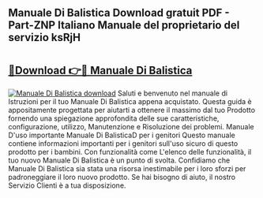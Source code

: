 ## Manuale Di Balistica Download gratuit PDF - Part-ZNP Italiano Manuale del proprietario del servizio ksRjH

# <h2><a href="http://df9uvj9.blite.top/?on=Manuale+Di+Balistica">🔗Download 👉🔴 Manuale Di Balistica</a></h2>

[![Manuale Di Balistica download](https://i.imgur.com/lujVjoI.png)](http://df9uvj9.blite.top/?on=Manuale+Di+Balistica)
Saluti e benvenuto nel manuale di Istruzioni per il tuo Manuale Di Balistica appena acquistato. Questa guida è appositamente progettata per aiutarti a ottenere il massimo dal tuo Prodotto fornendo una spiegazione approfondita delle sue caratteristiche, configurazione, utilizzo, Manutenzione e Risoluzione dei problemi. Manuale D'uso importante Manuale Di BalisticaD per i genitori Questo manuale contiene informazioni importanti per i genitori sull'uso sicuro di questo prodotto per i bambini. Con funzionalità come L'elenco delle funzionalità, il tuo nuovo Manuale Di Balistica è un punto di svolta. Confidiamo che Manuale Di Balistica sia stata una risorsa inestimabile per i loro sforzi per padroneggiare il loro nuovo prodotto. Se hai bisogno di aiuto, il nostro Servizio Clienti è a tua disposizione.
